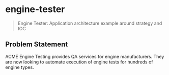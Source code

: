 # engine-tester

> Engine Tester: Application architecture example around strategy and IOC

## Problem Statement

ACME Engine Testing provides QA services for engine manufacturers.  They are now looking to automate execution
of engine tests for hundreds of engine types.

